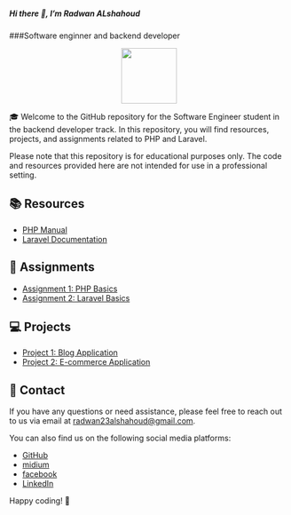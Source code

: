 ##### Hi there 👋, I’m Radwan ALshahoud
###Software enginner and backend developer
<div id="header" align="center">
  <img src="https://media.giphy.com/media/M9gbBd9nbDrOTu1Mqx/giphy.gif" width="100"/>
</div>

🎓 Welcome to the GitHub repository for the Software Engineer student in the backend developer track. In this repository, you will find resources, projects, and assignments related to PHP and Laravel.

Please note that this repository is for educational purposes only. The code and resources provided here are not intended for use in a professional setting.

## 📚 Resources

- [PHP Manual](https://www.php.net/manual/en/)
- [Laravel Documentation](https://laravel.com/docs/)

## 📝 Assignments

- [Assignment 1: PHP Basics](assignments/assignment-1.md)
- [Assignment 2: Laravel Basics](assignments/assignment-2.md)

## 💻 Projects

- [Project 1: Blog Application](projects/project-1.md)
- [Project 2: E-commerce Application](projects/project-2.md)

## 📩 Contact

If you have any questions or need assistance, please feel free to reach out to us via email at [radwan23alshahoud@gmail.com](mailto:radwan23alshahoud@gmail.com).

You can also find us on the following social media platforms:

- [GitHub](https://github.com/Radwan23)
- [midium](https://medium.com/@radwan23alshahoud)
- [facebook](https://www.facebook.com/radwan.alshahoud/)
- [LinkedIn](https://www.linkedin.com/in/radwan-alshahoud-766000225/)

Happy coding! 🚀

